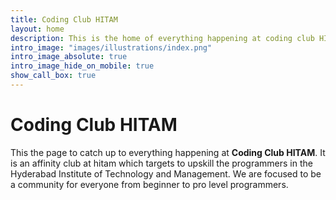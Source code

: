 ```yaml
---
title: Coding Club HITAM
layout: home
description: This is the home of everything happening at coding club HITAM
intro_image: "images/illustrations/index.png"
intro_image_absolute: true
intro_image_hide_on_mobile: true
show_call_box: true
---
```


# Coding Club HITAM

This the page to catch up to everything happening at **Coding Club HITAM**. It is an affinity club at hitam which targets to upskill the programmers in the Hyderabad Institute of Technology and Management. We are focused to be a community for everyone from beginner to pro level programmers.
